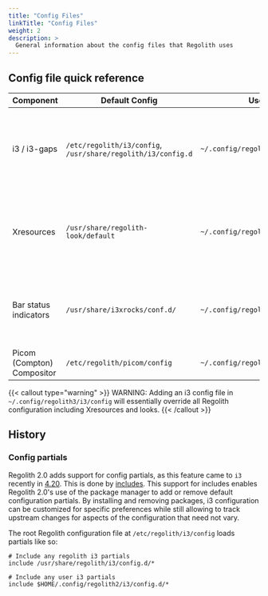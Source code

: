 ```yaml
---
title: "Config Files"
linkTitle: "Config Files"
weight: 2
description: >
  General information about the config files that Regolith uses
---
```


## Config file quick reference

| **Component**              | **Default Config**                                           | **User Config**                       | **Notes**                                                                                                                                                                                             |
| -------------------------- | ------------------------------------------------------------ | ------------------------------------- | ----------------------------------------------------------------------------------------------------------------------------------------------------------------------------------------------------- |
| i3 / i3-gaps               | `/etc/regolith/i3/config`, `/usr/share/regolith/i3/config.d` | `~/.config/regolith3/i3`              | _Extend_ Regolith2 config by creating `config.d` and partials in the user config dir, or _globally override_ it by creating `config`. [More]({{< ref "docs/howtos/customize-i3-configuration.md" >}}) |
| Xresources                 | `/usr/share/regolith-look/default`                           | `~/.config/regolith3/Xresources`      | `~/.Xresources` is also loaded but intended for properties that may also be required in other desktop sessions. [More]({{< ref "docs/howtos/override-xres.md" >}})                                    |
| Bar status indicators      | `/usr/share/i3xrocks/conf.d/`                                | `~/.config/regolith3/i3xrocks/conf.d` | Each block has it's own file. Configs loaded in filename alphabetical order. [More]({{< ref "docs/howtos/add-remove-blocklets.md" >}})                                                                |
| Picom (Compton) Compositor | `/etc/regolith/picom/config`                                 | `~/.config/regolith3/picom/config`    | [More]({{< ref "docs/howtos/customize-compositor.md" >}})                                                                                                                                             |

{{< callout type="warning" >}}
WARNING: Adding an i3 config file in `~/.config/regolith3/i3/config` will essentially override all Regolith configuration including Xresources and looks.
{{< /callout >}}

## History

### Config partials

Regolith 2.0 adds support for config partials, as this feature came to `i3` recently in [4.20](https://i3wm.org/downloads/RELEASE-NOTES-4.20.txt). This is done by [includes](https://i3wm.org/docs/userguide.html#include). This support for includes enables Regolith 2.0's use of the package manager to add or remove default configuration partials. By installing and removing packages, i3 configuration can be customized for specific preferences while still allowing to track upstream changes for aspects of the configuration that need not vary.

The root Regolith configuration file at `/etc/regolith/i3/config` loads partials like so:

```text {filename="/etc/regolith/i3/config"}
# Include any regolith i3 partials
include /usr/share/regolith/i3/config.d/*

# Include any user i3 partials
include $HOME/.config/regolith2/i3/config.d/*
```
